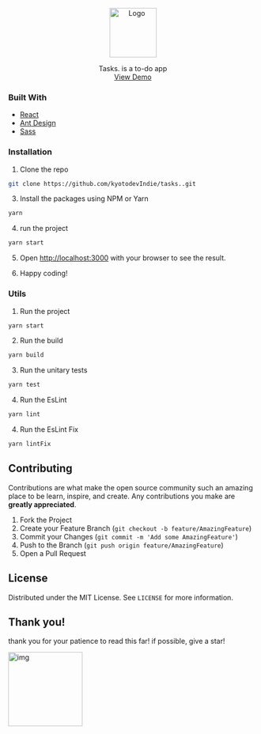  <p align="center">
 <a href="https://github.com/kyotodevindie">
    <img src="./assets/logo.svg" alt="Logo" width="95" height="100">
  </a>
</p>
  <p align="center">
    Tasks. is a to-do app
    <br />
    <a href="https://vialaser-challenge.vercel.app/">View Demo</a>
</p>

<!-- Prints -->

### Built With

- [React](https://pt-br.reactjs.org/)
- [Ant Design](https://ant.design/)
- [Sass](https://sass-lang.com/)

### Installation

1. Clone the repo

```sh
git clone https://github.com/kyotodevIndie/tasks..git
```

3. Install the packages using NPM or Yarn

```sh
yarn
```
4. run the project

```sh
yarn start
```

5. Open [http://localhost:3000](http://localhost:3000) with your browser to see the result.

6. Happy coding!

<!-- CONTRIBUTING -->
### Utils

1. Run the project
```sh
yarn start
```
2. Run the build
```sh
yarn build
```
3. Run the unitary tests
```sh
yarn test
```
4. Run the EsLint 
```sh
yarn lint
```
4. Run the EsLint Fix
```sh
yarn lintFix
```


## Contributing

Contributions are what make the open source community such an amazing place to be learn, inspire, and create. Any contributions you make are **greatly appreciated**.

1. Fork the Project
2. Create your Feature Branch (`git checkout -b feature/AmazingFeature`)
3. Commit your Changes (`git commit -m 'Add some AmazingFeature'`)
4. Push to the Branch (`git push origin feature/AmazingFeature`)
5. Open a Pull Request

<!-- LICENSE -->

## License

Distributed under the MIT License. See `LICENSE` for more information.

## Thank you!

   <p> 
    thank you for your patience to read this far! if possible, give a star!
   </p> 
   <img src="https://lh3.googleusercontent.com/pw/ACtC-3f0oIHIN5_S0Z72L0b3XQSkL9or6r0pgoyhyugqOA02f8lv1MaYY4aucAd1jTGbWl8-4mPviLlDiIN7frgGYWldM3x45yfi7BxCkfMFUm7NnClHQRIRw5QLFco123lsR0Kyp-uFuDdD9ZBVnqwxTywp=s512-no?authuser=0" alt="img" width="150" height="150">
